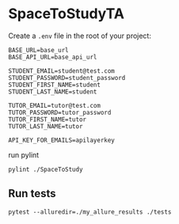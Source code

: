 # SpaceToStudyTA

Create a `.env` file in the root of your project:

```dosini
BASE_URL=base_url
BASE_API_URL=base_api_url

STUDENT_EMAIL=student@test.com
STUDENT_PASSWORD=student_password
STUDENT_FIRST_NAME=student
STUDENT_LAST_NAME=student

TUTOR_EMAIL=tutor@test.com
TUTOR_PASSWORD=tutor_password
TUTOR_FIRST_NAME=tutor
TUTOR_LAST_NAME=tutor

API_KEY_FOR_EMAILS=apilayerkey
```

run pylint

```shell
pylint ./SpaceToStudy
```

## Run tests

```shell
pytest --alluredir=./my_allure_results ./tests
```

